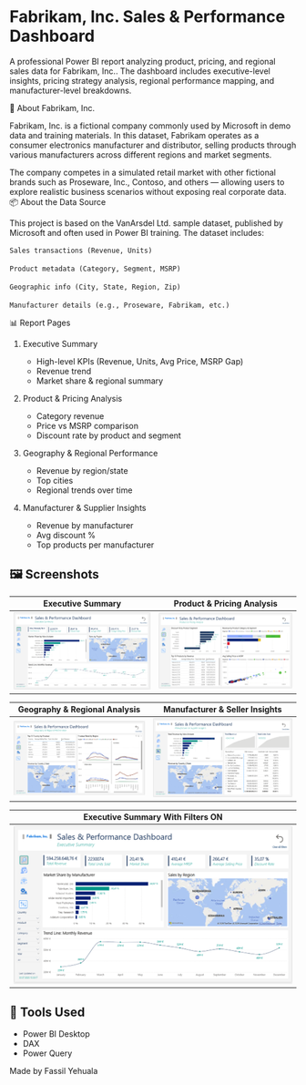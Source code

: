 # Fabrikam, Inc. Sales & Performance Dashboard

A professional Power BI report analyzing product, pricing, and regional sales data for Fabrikam, Inc.. The dashboard includes executive-level insights, pricing strategy analysis, regional performance mapping, and manufacturer-level breakdowns.

🏢 About Fabrikam, Inc.

Fabrikam, Inc. is a fictional company commonly used by Microsoft in demo data and training materials. In this dataset, Fabrikam operates as a consumer electronics manufacturer and distributor, selling products through various manufacturers across different regions and market segments.

The company competes in a simulated retail market with other fictional brands such as Proseware, Inc., Contoso, and others — allowing users to explore realistic business scenarios without exposing real corporate data.
📦 About the Data Source

This project is based on the VanArsdel Ltd. sample dataset, published by Microsoft and often used in Power BI training. The dataset includes:

    Sales transactions (Revenue, Units)

    Product metadata (Category, Segment, MSRP)

    Geographic info (City, State, Region, Zip)

    Manufacturer details (e.g., Proseware, Fabrikam, etc.)

 📊 Report Pages

1. Executive Summary
   - High-level KPIs (Revenue, Units, Avg Price, MSRP Gap)
   - Revenue trend
   - Market share & regional summary

2. Product & Pricing Analysis
   - Category revenue
   - Price vs MSRP comparison
   - Discount rate by product and segment

3. Geography & Regional Performance
   - Revenue by region/state
   - Top cities
   - Regional trends over time

4. Manufacturer & Supplier Insights
   - Revenue by manufacturer
   - Avg discount %
   - Top products per manufacturer

## 🖼️ Screenshots

| Executive Summary | Product & Pricing Analysis|
|-------------------|----------------------------|
| ![Page 1](screenshots/executive-summary.png) | ![Page 2](screenshots/ppa.png) |

| Geography & Regional Analysis | Manufacturer & Seller Insights |
|-------------------------------|------------------------------|
| ![Page 3](screenshots/gra.png) | ![Page 4](screenshots/msi.png) |

| Executive Summary With Filters ON| 
|----------------------------------|
| ![Page 3](screenshots/executive-summary-with-filters-on.png) |


## 📌 Tools Used

- Power BI Desktop
- DAX
- Power Query


Made by Fassil Yehuala

